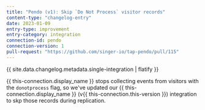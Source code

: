 ```yaml
---
title: "Pendo (v1): Skip `Do Not Process` visitor records"
content-type: "changelog-entry"
date: 2023-01-09
entry-type: improvement
entry-category: integration
connection-id: pendo
connection-version: 1
pull-request: "https://github.com/singer-io/tap-pendo/pull/115"
---
```

{{ site.data.changelog.metadata.single-integration | flatify }}

{{ this-connection.display_name }} stops collecting events from visitors with the `donotprocess` flag, so we've updated our {{ this-connection.display_name }} (v{{ this-connection.this-version }}) integration to skp those records during replication.